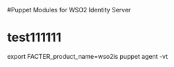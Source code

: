 #Puppet Modules for WSO2 Identity Server
# test111111

export FACTER_product_name=wso2is
puppet agent -vt
